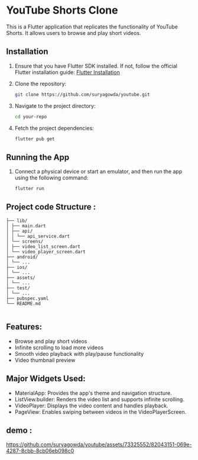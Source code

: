 

# YouTube Shorts Clone

This is a Flutter application that replicates the functionality of YouTube Shorts. It allows users to browse and play short videos.

## Installation

1. Ensure that you have Flutter SDK installed. If not, follow the official Flutter installation guide: [Flutter Installation](https://flutter.dev/docs/get-started/install)

2. Clone the repository:
   ```bash
   git clone https://github.com/suryagowda/youtube.git
   
3. Navigate to the project directory:
   ```bash
   cd your-repo
   
4. Fetch the project dependencies:
   ```bash
   flutter pub get
   
## Running the App

1. Connect a physical device or start an emulator, and then run the app using the following command:
   ```bash
   flutter run
## Project code Structure :
```
├── lib/
│ ├── main.dart
│ ├── api/
│ │ └── api_service.dart
│ └── screens/
│ ├── video_list_screen.dart
│ └── video_player_screen.dart
├── android/
│ └── ...
├── ios/
│ └── ...
├── assets/
│ └── ...
├── test/
│ └── ...
├── pubspec.yaml
└── README.md


```
## Features:

* Browse and play short videos
* Infinite scrolling to load more videos
* Smooth video playback with play/pause functionality
* Video thumbnail preview

## Major Widgets Used:

* MaterialApp: Provides the app's theme and navigation structure.
* ListView.builder: Renders the video list and supports infinite scrolling.
* VideoPlayer: Displays the video content and handles playback.
* PageView: Enables swiping between videos in the VideoPlayerScreen.

## demo :

https://github.com/suryagowda/youtube/assets/73325552/82043151-069e-4287-8cbb-8cb06eb098c0

